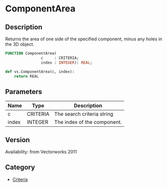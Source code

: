 # ComponentArea

## Description
Returns the area of one side of the specified component, minus any holes in the 3D object.

```pascal
FUNCTION ComponentArea(
				c     : CRITERIA;
				index : INTEGER): REAL;
```

```python
def vs.ComponentArea(c, index):
    return REAL
```

## Parameters
|Name|Type|Description|
|---|---|---|
|c|CRITERIA|The search criteria string|
|index|INTEGER|The index of the component.|

## Version
Availability: from Vectorworks 2011

## Category
* [Criteria](../Categories/Criteria.md)

